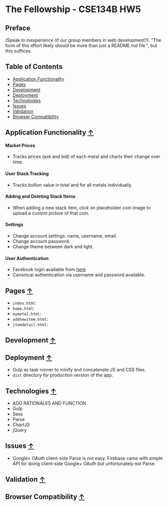 # The Fellowship - CSE134B HW5

## Preface
(Speak to inexperience of our group members in web development?). "The form of this effort likely should be more than just a README.md file.", but this suffices.

## <a name="toc">Table of Contents</a>
* [Application Functionality](#app-func)
* [Pages](#pages)
* [Development](#development)
* [Deployment](#deployment)
* [Technologies](#technologies)
* [Issues](#issues)
* [Validation](#validation)
* [Browser Compatibility](#compatibility)

## <a name="app-func">Application Functionality</a> [&#8593;](#toc)
#### Market Prices
- Tracks prices (ask and bid) of each metal and charts their change over time.

#### User Stack Tracking
- Tracks bullion value in total and for all metals individually.

#### Adding and Deleting Stack Items
- When adding a new stack item, click on placeholder coin image to upload a custom picture of that coin.

#### Settings
- Change account settings: name, username, email.
- Change account password.
- Change theme between dark and light.

#### User Authentication
- Facebook login available from [here](http://thefellowship.parseapp.com)
- Canonical authentication via username and password available.

## <a name="pages">Pages</a> [&#8593;](#toc)
- ``index.html``: 
- ``home.html``:
- ``mymetal.html``:
- ``addnewitem.html``:
- ``itemdetail.html``:

## <a name="development">Development</a> [&#8593;](#toc)

## <a name="deployment">Deployment</a> [&#8593;](#toc)
- Gulp as task runner to minify and concatenate JS and CSS files.
- ``dist`` directory for production version of the app.

## <a name="technologies">Technologies</a> [&#8593;](#toc)
- ADD RATIONALES AND FUNCTION
- Gulp
- Sass
- Parse
- ChartJS
- jQuery

## <a name="issues">Issues</a> [&#8593;](#toc)
- Google+ OAuth client-side Parse is not easy. Firebase came with simple API for doing client-side Google+ OAuth but unfortunately not Parse.

## <a name="validation">Validation</a> [&#8593;](#toc)

## <a name="compatibility">Browser Compatibility</a> [&#8593;](#toc)
